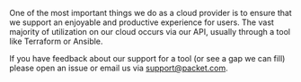 <!-- <meta>
{
    "title":"Overivew,
    "slug":"overview",
    "description":"Intergrations Overview",
    "author":"Mo Lawler",
    "github":"usrdev",
    "date": "2019/12/18",
    "tag":["Devops", "Integrations"]
}
</meta> -->

One of the most important things we do as a cloud provider is to ensure that we support an enjoyable and productive experience for users. The vast majority of utilization on our cloud occurs via our API, usually through a tool like Terraform or Ansible. 

If you have feedback about our support for a tool (or see a gap we can fill) please open an issue or email us via [support@packet.com](mailto:support@packet.com).
